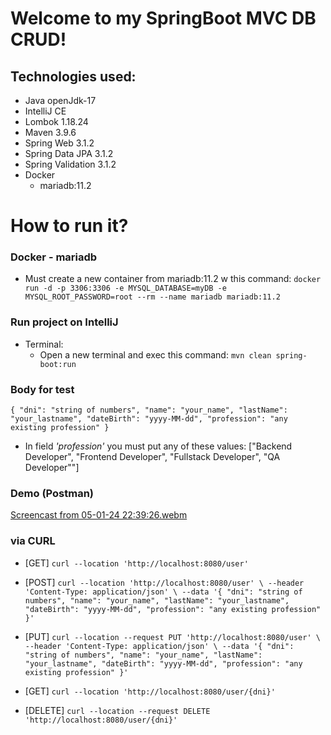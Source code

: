 # Welcome to my SpringBoot MVC DB CRUD!
## Technologies used:
* Java openJdk-17
* IntelliJ CE
* Lombok 1.18.24
* Maven 3.9.6
* Spring Web 3.1.2
* Spring Data JPA 3.1.2
* Spring Validation 3.1.2
* Docker
  * mariadb:11.2


# How to run it? 
### Docker - mariadb
* Must create a new container from mariadb:11.2 w this command:
``` docker run -d -p 3306:3306 -e MYSQL_DATABASE=myDB -e MYSQL_ROOT_PASSWORD=root --rm --name mariadb mariadb:11.2 ```

### Run project on IntelliJ 
* Terminal:
  * Open a new terminal and exec this command: ``` mvn clean spring-boot:run ```

### Body for test
` {
"dni": "string of numbers",
"name": "your_name",
"lastName": "your_lastname",
"dateBirth": "yyyy-MM-dd",
"profession": "any existing profession"
} `
* In field *'profession'* you must put any of these values: ["Backend Developer", "Frontend Developer", "Fullstack Developer", "QA Developer""]


### Demo (Postman)
[Screencast from 05-01-24 22:39:26.webm](https://github.com/AlexLopezz/java.bootcamp.aws-software/assets/90531107/224fee29-176d-4402-a8dc-db7362c63ebf)


### via CURL
* [GET] ``` curl --location 'http://localhost:8080/user' ```
* [POST] ``` curl --location 'http://localhost:8080/user' \
  --header 'Content-Type: application/json' \
  --data '{
  "dni": "string of numbers",
  "name": "your_name",
  "lastName": "your_lastname",
  "dateBirth": "yyyy-MM-dd",
  "profession": "any existing profession"
  }'   ```

* [PUT] ``` curl --location --request PUT 'http://localhost:8080/user' \
  --header 'Content-Type: application/json' \
  --data '{
  "dni": "string of numbers",
  "name": "your_name",
  "lastName": "your_lastname",
  "dateBirth": "yyyy-MM-dd",
  "profession": "any existing profession"
  }' ```
* [GET] ```curl --location 'http://localhost:8080/user/{dni}' ```
* [DELETE] ``` curl --location --request DELETE 'http://localhost:8080/user/{dni}' ```
